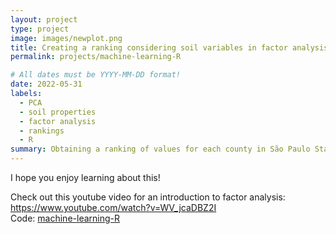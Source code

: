 ```yaml
---
layout: project
type: project
image: images/newplot.png
title: Creating a ranking considering soil variables in factor analysis
permalink: projects/machine-learning-R

# All dates must be YYYY-MM-DD format!
date: 2022-05-31
labels:
  - PCA
  - soil properties
  - factor analysis
  - rankings
  - R 
summary: Obtaining a ranking of values for each county in São Paulo State using soil variables in an unsupervised problem (factor analysis by principal component analysis (PCA)).
---
```





I hope you enjoy learning about this!  


Check out this youtube video for an introduction to factor analysis: https://www.youtube.com/watch?v=WV_jcaDBZ2I  
Code: <a href="https://github.com/neli12/machine-learning-R"><i class="large github icon"></i>machine-learning-R</a>

